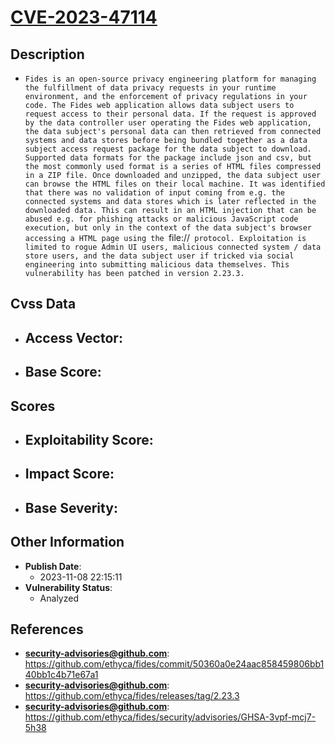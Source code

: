 
# [CVE-2023-47114](https://cve.mitre.org/cgi-bin/cvename.cgi?name=CVE-2023-47114)

## Description

- `Fides is an open-source privacy engineering platform for managing the fulfillment of data privacy requests in your runtime environment, and the enforcement of privacy regulations in your code. The Fides web application allows data subject users to request access to their personal data. If the request is approved by the data controller user operating the Fides web application, the data subject's personal data can then retrieved from connected systems and data stores before being bundled together as a data subject access request package for the data subject to download. Supported data formats for the package include json and csv, but the most commonly used format is a series of HTML files compressed in a ZIP file. Once downloaded and unzipped, the data subject user can browse the HTML files on their local machine. It was identified that there was no validation of input coming from e.g. the connected systems and data stores which is later reflected in the downloaded data. This can result in an HTML injection that can be abused e.g. for phishing attacks or malicious JavaScript code execution, but only in the context of the data subject's browser accessing a HTML page using the `file://` protocol. Exploitation is limited to rogue Admin UI users, malicious connected system / data store users, and the data subject user if tricked via social engineering into submitting malicious data themselves. This vulnerability has been patched in version 2.23.3.`

## Cvss Data

- **Access Vector**:
  - 
- **Base Score**:
  - 

## Scores

- **Exploitability Score**:
  - 
- **Impact Score**:
  - 
- **Base Severity**:
  - 

## Other Information

- **Publish Date**:
  - 2023-11-08 22:15:11
- **Vulnerability Status**:
  - Analyzed

## References

- **security-advisories@github.com**: https://github.com/ethyca/fides/commit/50360a0e24aac858459806bb140bb1c4b71e67a1
- **security-advisories@github.com**: https://github.com/ethyca/fides/releases/tag/2.23.3
- **security-advisories@github.com**: https://github.com/ethyca/fides/security/advisories/GHSA-3vpf-mcj7-5h38
